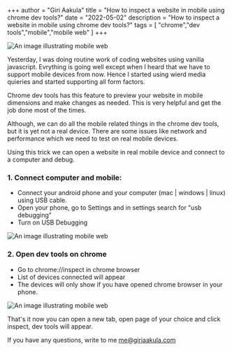 +++
author = "Giri Aakula"
title = "How to inspect a website in mobile using chrome dev tools?"
date = "2022-05-02"
description = "How to inspect a website in mobile using chrome dev tools?"
tags = [
    "chrome","dev tools","mobile","mobile web"
]
+++

![An image illustrating mobile web](/images/mobile_web.jpeg)

Yesterday, I was doing routine work of coding websites using vanilla javascript. Evrything is going well except when I heard that we have to support mobile devices from now. Hence I started using wierd media quieries and started supporting all form factors.

Chrome dev tools has this feature to preview your website in mobile dimensions and make changes as needed. This is very helpful and get the job done most of the times.

Although, we can do all the mobile related things in the chrome dev tools, but it is yet not a real device. There are some issues like network and performance which we need to test on real mobile devices.


Using this trick we can open a website in real mobile device and connect to a computer and debug.


### 1. Connect computer and mobile:
- Connect your android phone and your computer (mac | windows | linux) using USB cable.
- Open your phone, go to Settings and in settings search for "usb debugging"
- Turn on USB Debugging

![An image illustrating mobile web](/images/debug.jpeg)

### 2. Open dev tools on chrome

- Go to chrome://inspect in chrome browser
- List of devices connected will appear
- The devices will only show if you have opened chrome browser in your phone.


![An image illustrating mobile web](/images/inspect.png)


That's it now you can open a new tab, open page of your choice and click inspect, dev tools will appear.

If you have any questions, write to me me@giriaakula.com
